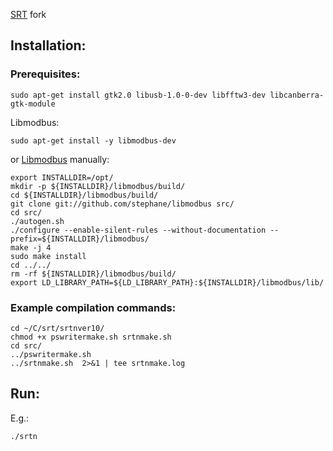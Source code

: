 [SRT](https://www.haystack.mit.edu/haystack-public-outreach/srt-the-small-radio-telescope-for-education/) fork

## Installation:
### Prerequisites:

```
sudo apt-get install gtk2.0 libusb-1.0-0-dev libfftw3-dev libcanberra-gtk-module
```
Libmodbus:
```
sudo apt-get install -y libmodbus-dev
```
or [Libmodbus](https://libmodbus.org/) manually:
```
export INSTALLDIR=/opt/
mkdir -p ${INSTALLDIR}/libmodbus/build/
cd ${INSTALLDIR}/libmodbus/build/
git clone git://github.com/stephane/libmodbus src/
cd src/
./autogen.sh
./configure --enable-silent-rules --without-documentation --prefix=${INSTALLDIR}/libmodbus/
make -j 4
sudo make install
cd ../../
rm -rf ${INSTALLDIR}/libmodbus/build/
export LD_LIBRARY_PATH=${LD_LIBRARY_PATH}:${INSTALLDIR}/libmodbus/lib/
```

### Example compilation commands:
```
cd ~/C/srt/srtnver10/
chmod +x pswritermake.sh srtnmake.sh
cd src/
../pswritermake.sh
../srtnmake.sh  2>&1 | tee srtnmake.log
```
## Run:
E.g.:
```
./srtn
```
